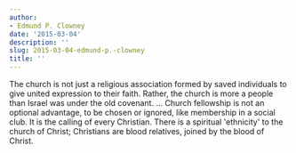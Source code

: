 ```yaml
---
author:
- Edmund P. Clowney
date: '2015-03-04'
description: ''
slug: 2015-03-04-edmund-p.-clowney
title: ''
---
```

The church is not just a religious association formed by saved individuals to give united expression to their faith. Rather, the church is more a people than Israel was under the old covenant. ... Church fellowship is not an optional advantage, to be chosen or ignored, like membership in a social club. It is the calling of every Christian. There is a spiritual 'ethnicity' to the church of Christ; Christians are blood relatives, joined by the blood of Christ.



